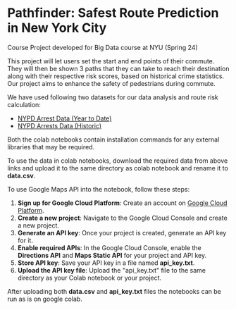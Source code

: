 # Pathfinder: Safest Route Prediction in New York City
Course Project developed for Big Data course at NYU (Spring 24)

This project will let users set the start and end points of their commute. They will then be shown 3 paths that they can take to reach their destination along with their respective risk scores, based on historical crime statistics. Our project aims to enhance the safety of pedestrians during commute.

We have used following two datasets for our data analysis and route risk calculation:
- [NYPD Arrest Data (Year to Date)](https://data.cityofnewyork.us/Public-Safety/NYPD-Arrest-Data-Year-to-Date-/uip8-fykc/about_data)
- [NYPD Arrests Data (Historic)](https://data.cityofnewyork.us/Public-Safety/NYPD-Arrests-Data-Historic-/8h9b-rp9u/about_data)

Both the colab notebooks contain installation commands for any external libraries that may be required.

To use the data in colab notebooks, download the required data from above links and upload it to the same directory as colab notebook and rename it to **data.csv**.

To use Google Maps API into the notebook, follow these steps:
1. **Sign up for Google Cloud Platform**: Create an account on [Google Cloud Platform](https://console.cloud.google.com/).
2. **Create a new project**: Navigate to the Google Cloud Console and create a new project.
3. **Generate an API key**: Once your project is created, generate an API key for it.
4. **Enable required APIs**: In the Google Cloud Console, enable the **Directions API** and **Maps Static API** for your project and API key.
5. **Store API key**: Save your API key in a file named **api_key.txt**.
6. **Upload the API key file**: Upload the "api_key.txt" file to the same directory as your Colab notebook or your project.

After uploading both **data.csv** and **api_key.txt** files the notebooks can be run as is on google colab.




